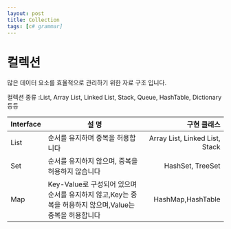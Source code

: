 ```yaml
---
layout: post
title: Collection
tags: [c# grammar]
---
```


# 컬렉션
많은 데이터 요소를 효율적으로 관리하기 위한 자료 구조 입니다.

컬렉션 종류 :List, Array List, Linked List, Stack, Queue, HashTable, Dictionary 등등

| Interface | 설 명  | 구현 클래스 |
|:---|------|---:|
| List | 순서를 유지하며 중복을 허용합니다 | Array List, Linked List, Stack |
| Set | 순서를 유지하지 않으며, 중복을 허용하지 않습니다 | HashSet, TreeSet |
| Map | Key-Value로 구성되어 있으며 순서를 유지하지 않고,Key는 중복을 허용하지 않으며,Value는 중복을 허용합니다 | HashMap,HashTable |


